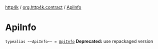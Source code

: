 [http4k](../index.md) / [org.http4k.contract](index.md) / [ApiInfo](./-api-info.md)

# ApiInfo

`typealias ~~ApiInfo~~ = `[`ApiInfo`](../org.http4k.contract.openapi/-api-info/index.md)
**Deprecated:** use repackaged version

